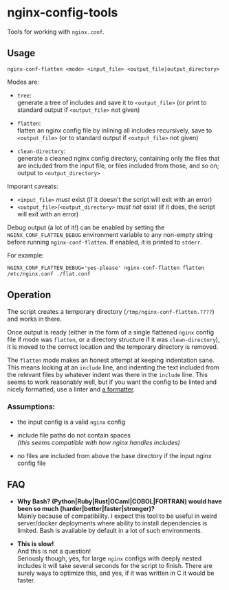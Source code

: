 # nginx-config-tools

Tools for working with `nginx.conf`.

## Usage

```
nginx-conf-flatten <mode> <input_file> <output_file|output_directory>
```

Modes are:

 - `tree`:  
   generate a tree of includes and save it to `<output_file>`
   (or print to standard output if `<output_file>` not given)

 - `flatten`:  
   flatten an nginx config file by inlining all includes recursively,
   save to `<output_file>` (or to standard output if `<output_file>` not given)
        
 - `clean-directory`:  
   generate a cleaned nginx config directory, containing only the files that
   are included from the input file, or files included from those, and so on;
   output to `<output_directory>`

Imporant caveats:

 - `<input_file>` *must* exist (if it doesn't the script will exit with an error)
 - `<output_file>`/`<output_directory>` *must not* exist (if it does, the script will exit with an error)

Debug output (a lot of it!) can be enabled by setting the `NGINX_CONF_FLATTEN_DEBUG` environment variable to any non-empty string before running `nginx-conf-flatten`. If enabled, it is printed to `stderr`.

For example:

```
NGINX_CONF_FLATTEN_DEBUG='yes-please' nginx-conf-flatten flatten /etc/nginx.conf ./flat.conf
```

## Operation

The script creates a temporary directory (`/tmp/nginx-conf-flatten.????`) and works in there.

Once output is ready (either in the form of a single flattened `nginx` config file if mode was `flatten`, or a directory structure if it was `clean-directory`), it is moved to the correct location and the temporary directory is removed.

The `flatten` mode makes an honest attempt at keeping indentation sane. This means looking at an `include` line, and indenting the text included from the relevant files by whatever indent was there in the `include` line. This seems to work reasonably well, but if you want the config to be linted and nicely formatted, use a linter and [a formatter](https://github.com/1connect/nginx-config-formatter).


### Assumptions:

 - the input config is a valid `nginx` config

 - include file paths do not contain spaces  
   *(this seems compatible with how nginx handles includes)*

 - no files are included from above the base directory if the input nginx
   config file
 

## FAQ

 - **Why Bash? (Python|Ruby|Rust|OCaml|COBOL|FORTRAN) would have been so much (harder|better|faster|stronger)?**  
   Mainly because of compatibility. I expect this tool to be useful in weird server/docker deployments where ability to install dependencies is limited. Bash is available by default in a lot of such environments.
 
 - **This is slow!**  
   And this is not a question!  
   Seriously though, yes, for large `nginx` configs with deeply nested includes it will take several seconds for the script to finish. There are surely ways to optimize this, and yes, if it was written in C it would be faster.
